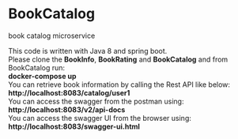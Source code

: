 # BookCatalog
book catalog microservice

This code is written with Java 8 and spring boot. <br>
Please clone the <b>BookInfo</b>, <b>BookRating</b> and <b>BookCatalog</b> and from BookCatalog run: <br/>
<b>docker-compose up</b> <br/>
You can retrieve book information by calling the Rest API like below:<br>
<b>http://localhost:8083/catalog/user1</b> <br>
You can access the swagger from the postman using:<br>
<b>http://localhost:8083/v2/api-docs </b> <br>
You can access the swagger UI from the browser using:<br>
<b>http://localhost:8083/swagger-ui.html </b> <br>
